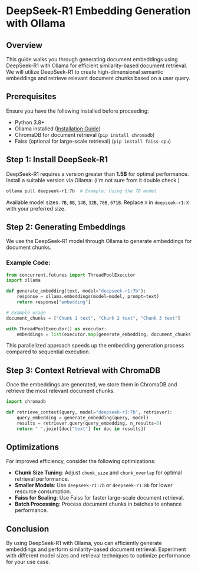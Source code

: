 # DeepSeek-R1 Embedding Generation with Ollama

## Overview
This guide walks you through generating document embeddings using DeepSeek-R1 with Ollama for efficient similarity-based document retrieval. We will utilize DeepSeek-R1 to create high-dimensional semantic embeddings and retrieve relevant document chunks based on a user query.

## Prerequisites
Ensure you have the following installed before proceeding:
- Python 3.8+
- Ollama installed ([Installation Guide](https://ollama.com))
- ChromaDB for document retrieval (`pip install chromadb`)
- Faiss (optional for large-scale retrieval) (`pip install faiss-cpu`)

## Step 1: Install DeepSeek-R1
DeepSeek-R1 requires a version greater than **1.5B** for optimal performance. Install a suitable version via Ollama:
(i'm not sure from it double check
)
```sh
ollama pull deepseek-r1:7b  # Example: Using the 7B model
```

Available model sizes: `7B`, `8B`, `14B`, `32B`, `70B`, `671B`. Replace `X` in `deepseek-r1:X` with your preferred size.

## Step 2: Generating Embeddings
We use the DeepSeek-R1 model through Ollama to generate embeddings for document chunks. 

### Example Code:
```python
from concurrent.futures import ThreadPoolExecutor
import ollama

def generate_embedding(text, model="deepseek-r1:7b"):
    response = ollama.embeddings(model=model, prompt=text)
    return response["embedding"]

# Example usage
document_chunks = ["Chunk 1 text", "Chunk 2 text", "Chunk 3 text"]

with ThreadPoolExecutor() as executor:
    embeddings = list(executor.map(generate_embedding, document_chunks))
```

This parallelized approach speeds up the embedding generation process compared to sequential execution.

## Step 3: Context Retrieval with ChromaDB
Once the embeddings are generated, we store them in ChromaDB and retrieve the most relevant document chunks.

```python
import chromadb

def retrieve_context(query, model="deepseek-r1:7b", retriever):
    query_embedding = generate_embedding(query, model)
    results = retriever.query(query_embedding, n_results=5)
    return " ".join([doc["text"] for doc in results])
```

## Optimizations
For improved efficiency, consider the following optimizations:
- **Chunk Size Tuning**: Adjust `chunk_size` and `chunk_overlap` for optimal retrieval performance.
- **Smaller Models**: Use `deepseek-r1:7b` or `deepseek-r1:8b` for lower resource consumption.
- **Faiss for Scaling**: Use Faiss for faster large-scale document retrieval.
- **Batch Processing**: Process document chunks in batches to enhance performance.

## Conclusion
By using DeepSeek-R1 with Ollama, you can efficiently generate embeddings and perform similarity-based document retrieval. Experiment with different model sizes and retrieval techniques to optimize performance for your use case.
